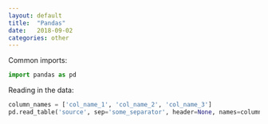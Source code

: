 ```yaml
---
layout: default
title:  "Pandas"
date:   2018-09-02 
categories: other
---
```


Common imports:
```python
import pandas as pd
```
Reading in the data:
```python
column_names = ['col_name_1', 'col_name_2', 'col_name_3']
pd.read_table('source', sep='some_separator', header=None, names=column_names)
```
